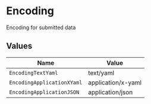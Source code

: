 # Encoding

Encoding for submitted data


## Values

| Name                       | Value                      |
| -------------------------- | -------------------------- |
| `EncodingTextYaml`         | text/yaml                  |
| `EncodingApplicationXYaml` | application/x-yaml         |
| `EncodingApplicationJSON`  | application/json           |